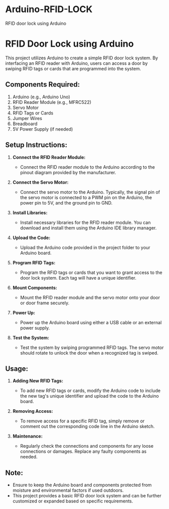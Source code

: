 # Arduino-RFID-LOCK
RFID door lock using Arduino
# RFID Door Lock using Arduino

This project utilizes Arduino to create a simple RFID door lock system. By interfacing an RFID reader with Arduino, users can access a door by swiping RFID tags or cards that are programmed into the system.

## Components Required:
1. Arduino (e.g., Arduino Uno)
2. RFID Reader Module (e.g., MFRC522)
3. Servo Motor
4. RFID Tags or Cards
5. Jumper Wires
6. Breadboard
7. 5V Power Supply (if needed)

## Setup Instructions:
1. **Connect the RFID Reader Module:**
   - Connect the RFID reader module to the Arduino according to the pinout diagram provided by the manufacturer.
   
2. **Connect the Servo Motor:**
   - Connect the servo motor to the Arduino. Typically, the signal pin of the servo motor is connected to a PWM pin on the Arduino, the power pin to 5V, and the ground pin to GND.

3. **Install Libraries:**
   - Install necessary libraries for the RFID reader module. You can download and install them using the Arduino IDE library manager.

4. **Upload the Code:**
   - Upload the Arduino code provided in the project folder to your Arduino board.

5. **Program RFID Tags:**
   - Program the RFID tags or cards that you want to grant access to the door lock system. Each tag will have a unique identifier.

6. **Mount Components:**
   - Mount the RFID reader module and the servo motor onto your door or door frame securely.

7. **Power Up:**
   - Power up the Arduino board using either a USB cable or an external power supply.

8. **Test the System:**
   - Test the system by swiping programmed RFID tags. The servo motor should rotate to unlock the door when a recognized tag is swiped.

## Usage:
1. **Adding New RFID Tags:**
   - To add new RFID tags or cards, modify the Arduino code to include the new tag's unique identifier and upload the code to the Arduino board.

2. **Removing Access:**
   - To remove access for a specific RFID tag, simply remove or comment out the corresponding code line in the Arduino sketch.

3. **Maintenance:**
   - Regularly check the connections and components for any loose connections or damages. Replace any faulty components as needed.

## Note:
- Ensure to keep the Arduino board and components protected from moisture and environmental factors if used outdoors.
- This project provides a basic RFID door lock system and can be further customized or expanded based on specific requirements.

